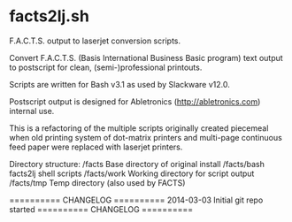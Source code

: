 facts2lj.sh
===========

F.A.C.T.S. output to laserjet conversion scripts.

Convert F.A.C.T.S. (Basis International Business Basic program) text output
to postscript for clean, (semi-)professional printouts.

Scripts are written for Bash v3.1 as used by Slackware v12.0.

Postscript output is designed for Abletronics (http://abletronics.com)
internal use.

This is a refactoring of the multiple scripts originally created piecemeal
when old printing system of dot-matrix printers and multi-page continuous
feed paper were replaced with laserjet printers.

Directory structure:
/facts                  Base directory of original install
/facts/bash             facts2lj shell scripts
/facts/work             Working directory for script output
/facts/tmp              Temp directory (also used by FACTS)

========== CHANGELOG ==========
2014-03-03  Initial git repo started
========== CHANGELOG ==========
